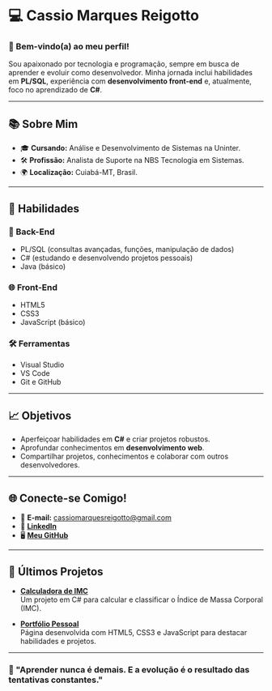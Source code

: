 # 💻 Cassio Marques Reigotto

### 🌟 Bem-vindo(a) ao meu perfil!

Sou apaixonado por tecnologia e programação, sempre em busca de aprender e evoluir como desenvolvedor. Minha jornada inclui habilidades em **PL/SQL**, experiência com **desenvolvimento front-end** e, atualmente, foco no aprendizado de **C#**.

---

## 📚 Sobre Mim

- 🎓 **Cursando:** Análise e Desenvolvimento de Sistemas na Uninter.
- 🛠 **Profissão:** Analista de Suporte na NBS Tecnologia em Sistemas.
- 🌍 **Localização:** Cuiabá-MT, Brasil.

---

## 🚀 Habilidades

### **💾 Back-End**
- PL/SQL (consultas avançadas, funções, manipulação de dados)
- C# (estudando e desenvolvendo projetos pessoais)
- Java (básico)

### **🌐 Front-End**
- HTML5
- CSS3
- JavaScript (básico)

### **🛠 Ferramentas**
- Visual Studio
- VS Code
- Git e GitHub

---

## 📈 Objetivos

- Aperfeiçoar habilidades em **C#** e criar projetos robustos.
- Aprofundar conhecimentos em **desenvolvimento web**.
- Compartilhar projetos, conhecimentos e colaborar com outros desenvolvedores.

---

## 🌐 Conecte-se Comigo!

- 📧 **E-mail:** cassiomarquesreigotto@gmail.com
- 🔗 [**LinkedIn**](https://www.linkedin.com/in/cassiomarquesreigotto)  
- 🖥️ [**Meu GitHub**](https://github.com/seu_usuario)

---

## 🌟 Últimos Projetos

- **[Calculadora de IMC](https://github.com/seu_usuario/IMC)**  
  Um projeto em C# para calcular e classificar o Índice de Massa Corporal (IMC).

- **[Portfólio Pessoal](https://github.com/seu_usuario/Portfolio)**  
  Página desenvolvida com HTML5, CSS3 e JavaScript para destacar habilidades e projetos.

---

### 🌱 "Aprender nunca é demais. E a evolução é o resultado das tentativas constantes." 

